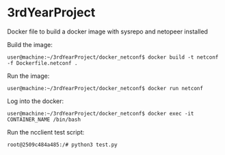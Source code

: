 # 3rdYearProject

Docker file to build a docker image with sysrepo and netopeer installed

Build the image:
```console
user@machine:~/3rdYearProject/docker_netconf$ docker build -t netconf -f Dockerfile.netconf .
```

Run the image:
```console
user@machine:~/3rdYearProject/docker_netconf$ docker run netconf
```


Log into the docker:
```console
user@machine:~/3rdYearProject/docker_netconf$ docker exec -it CONTAINER_NAME /bin/bash
```

Run the ncclient test script:
```console
root@2509c484a485:/# python3 test.py
```

